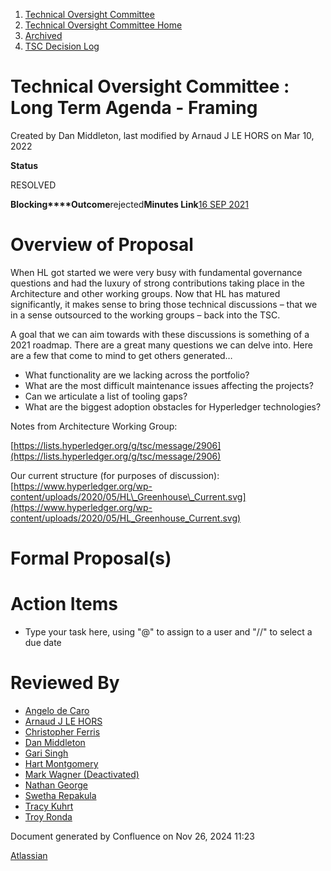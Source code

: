 1. [Technical Oversight Committee](index.html)
2. [Technical Oversight Committee Home](Technical-Oversight-Committee-Home_21430274.html)
3. [Archived](Archived_21447696.html)
4. [TSC Decision Log](TSC-Decision-Log_21437418.html)

# Technical Oversight Committee : Long Term Agenda - Framing

Created by Dan Middleton, last modified by Arnaud J LE HORS on Mar 10, 2022

**Status**

RESOLVED 

**Blocking****Outcome**rejected**Minutes Link**[16 SEP 2021](https://lf-hyperledger.atlassian.net/wiki/display/TSC/2021+09+16+TSC+Meeting+Record)

# Overview of Proposal

When HL got started we were very busy with fundamental governance questions and had the luxury of strong contributions taking place in the Architecture and other working groups. Now that HL has matured significantly, it makes sense to bring those technical discussions – that we in a sense outsourced to the working groups – back into the TSC.

A goal that we can aim towards with these discussions is something of a 2021 roadmap. There are a great many questions we can delve into. Here are a few that come to mind to get others generated…

- What functionality are we lacking across the portfolio?
- What are the most difficult maintenance issues affecting the projects?
- Can we articulate a list of tooling gaps?
- What are the biggest adoption obstacles for Hyperledger technologies?

Notes from Architecture Working Group:

[https://lists.hyperledger.org/g/tsc/message/2906](https://lists.hyperledger.org/g/tsc/message/2906)

Our current structure (for purposes of discussion):  
[https://www.hyperledger.org/wp-content/uploads/2020/05/HL\_Greenhouse\_Current.svg](https://www.hyperledger.org/wp-content/uploads/2020/05/HL_Greenhouse_Current.svg)

# Formal Proposal(s)

# Action Items

- Type your task here, using "@" to assign to a user and "//" to select a due date

# Reviewed By

- [Angelo de Caro](https://lf-hyperledger.atlassian.net/wiki/people/70121:d6b0f0e4-825f-4f16-88e1-4d14e95f2f10?ref=confluence)
- [Arnaud J LE HORS](https://lf-hyperledger.atlassian.net/wiki/people/70121:0e75e3b8-500a-4067-9f7e-ed46e91bcb9d?ref=confluence)
- [Christopher Ferris](https://lf-hyperledger.atlassian.net/wiki/people/5abb903a8724022aa9070581?ref=confluence)
- [Dan Middleton](https://lf-hyperledger.atlassian.net/wiki/people/712020:2979764a-3998-4ef1-8810-60b799067924?ref=confluence)
- [Gari Singh](https://lf-hyperledger.atlassian.net/wiki/people/557058:51429e31-90f4-4684-b7cd-9a4fe15ff188?ref=confluence)
- [Hart Montgomery](https://lf-hyperledger.atlassian.net/wiki/people/712020:86f447c0-86dc-43b3-ac03-6a31923bbb84?ref=confluence)
- [Mark Wagner (Deactivated)](https://lf-hyperledger.atlassian.net/wiki/people/70121:81b88945-c9ef-40fe-9224-207bdb280922?ref=confluence)
- [Nathan George](https://lf-hyperledger.atlassian.net/wiki/people/712020:3e7556ab-cdb8-47f5-8b68-12a3378021fd?ref=confluence)
- [Swetha Repakula](https://lf-hyperledger.atlassian.net/wiki/people/712020:503b5691-8e92-4d2d-83d3-e9e74d296436?ref=confluence)
- [Tracy Kuhrt](https://lf-hyperledger.atlassian.net/wiki/people/712020:eb6ae9c3-aa8e-40ba-9dab-a6969b1ac52e?ref=confluence)
- [Troy Ronda](https://lf-hyperledger.atlassian.net/wiki/people/557058:c854f35a-2b58-4be3-9003-ca2a67495580?ref=confluence)

Document generated by Confluence on Nov 26, 2024 11:23

[Atlassian](http://www.atlassian.com/)
